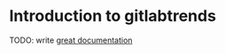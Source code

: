 # Introduction to gitlabtrends

TODO: write [great documentation](http://jacobian.org/writing/what-to-write/)
